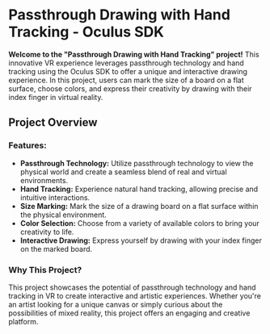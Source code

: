 # Passthrough Drawing with Hand Tracking - Oculus SDK

**Welcome to the "Passthrough Drawing with Hand Tracking" project!** This innovative VR experience leverages passthrough technology and hand tracking using the Oculus SDK to offer a unique and interactive drawing experience. In this project, users can mark the size of a board on a flat surface, choose colors, and express their creativity by drawing with their index finger in virtual reality.

## Project Overview

### Features:

- **Passthrough Technology:** Utilize passthrough technology to view the physical world and create a seamless blend of real and virtual environments.
- **Hand Tracking:** Experience natural hand tracking, allowing precise and intuitive interactions.
- **Size Marking:** Mark the size of a drawing board on a flat surface within the physical environment.
- **Color Selection:** Choose from a variety of available colors to bring your creativity to life.
- **Interactive Drawing:** Express yourself by drawing with your index finger on the marked board.

### Why This Project?

This project showcases the potential of passthrough technology and hand tracking in VR to create interactive and artistic experiences. Whether you're an artist looking for a unique canvas or simply curious about the possibilities of mixed reality, this project offers an engaging and creative platform.
